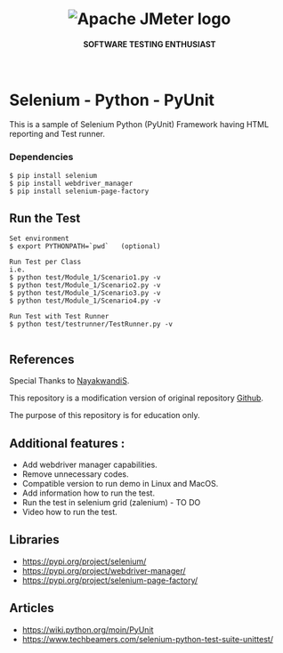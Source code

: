 <h1 align="center"><img src="https://user-images.githubusercontent.com/26521948/72658109-63a1d400-39e7-11ea-9667-c652586b4508.png" alt="Apache JMeter logo" /></h1>
<h4 align="center">SOFTWARE TESTING ENTHUSIAST</h4>
<br>

# Selenium - Python - PyUnit

This is a sample of Selenium Python (PyUnit) Framework having HTML reporting and Test runner. 

### Dependencies
```
$ pip install selenium
$ pip install webdriver_manager
$ pip install selenium-page-factory
```

## Run the Test
```
Set environment
$ export PYTHONPATH=`pwd`   (optional)

Run Test per Class
i.e.
$ python test/Module_1/Scenario1.py -v
$ python test/Module_1/Scenario2.py -v
$ python test/Module_1/Scenario3.py -v
$ python test/Module_1/Scenario4.py -v 	

Run Test with Test Runner
$ python test/testrunner/TestRunner.py -v


```

## References
Special Thanks to [NayakwandiS](https://github.com/NayakwadiS).

This repository is a modification version of original repository [Github](https://github.com/NayakwadiS/Selenium_Python_UnitTest_HTML).

The purpose of this repository is for education only. 

## Additional features :
- Add webdriver manager capabilities.
- Remove unnecessary codes.
- Compatible version to run demo in Linux and MacOS.
- Add information how to run the test.
- Run the test in selenium grid (zalenium) - TO DO
- Video how to run the test.

## Libraries
- https://pypi.org/project/selenium/
- https://pypi.org/project/webdriver-manager/
- https://pypi.org/project/selenium-page-factory/

## Articles
- https://wiki.python.org/moin/PyUnit
- https://www.techbeamers.com/selenium-python-test-suite-unittest/
